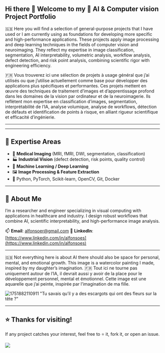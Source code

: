 ## Hi there 👋 Welcome to my 🧠 AI & Computer vision Project Portfolio
🇬🇧 Here you will find a selection of general-purpose projects that I have used  or I am currently using as foundations for developing more specific and high-performance applications. These projects apply image processing and deep learning techniques in the fields of computer vision and neuroimaging. They reflect my expertise in image classification, segmentation, AI interpretability, volumetric analysis, workflow analysis, defect detection, and risk point analysis, combining scientific rigor with engineering efficiency.

🇫🇷 Vous trouverez ici une sélection de projets à usage général que j’ai utilisés ou que j’utilise actuellement comme base pour développer des applications plus spécifiques et performantes. Ces projets mettent en œuvre des techniques de traitement d’images et d’apprentissage profond dans les domaines de la vision par ordinateur et de la neuroimagerie. Ils reflètent mon expertise en classification d’images, segmentation, interprétabilité de l’IA, analyse volumique, analyse de workflows, détection de défauts et identification de points à risque, en alliant rigueur scientifique et efficacité d’ingénierie.

---
<!--
## 🗂️ Project Index
| Project | Description | Technologies |
|---------|-------------|-------------|
| [01 - Medical Image Classification](./01-image-classification) | Binary classification of Parkinson’s patients using Jacobian MRI maps. | `Python`, `PyTorch`, `MRI`, `CNN` |
| [02 - Brain Region Segmentation](./02-brain-segmentation) | 3D segmentation of brain structures using U-Net. | `Keras`, `Nifti`, `3D CNN` |
| [03 - Clinical + AI Modeling](./03-clinical-ml) | Predicting outcomes in substance use disorder patients. | `Scikit-learn`, `XGBoost`, `Pandas` |
| [04 - Arts Visual Analysis](./04-art-visual-workflows) | Visual pattern extraction from performing arts archives. | `Pose Estimation`, `OpenCV`, `t-SNE`, `Faiss` |
| [05 - Medical Volume Estimation](./05-volume-analysis) | Volume computation from 3D brain masks for clinical use. | `Nibabel`, `Numpy`, `PyTest` |
| [06 - Industrial Defect Detection](./06-industrial-vision) | Automated defect classification and risk point identification in industrial products. | `OpenCV`, `YOLO`, `Torch`, `Vision Transformers` |
-->
---
## 🧠 Expertise Areas

- 🩻 **Medical Imaging** (MRI, fMRI, DWI, segmentation, classification)
- 🏭 **Industrial Vision** (defect detection, risk points, quality control)
- 🧪 **Machine Learning / Deep Learning**
- 🖼️ **Image Processing & Feature Extraction**
- 🧰 Python, PyTorch, Scikit-learn, OpenCV, Git, Docker

---
## 👤 About Me

I’m a researcher and engineer specializing in visual computing with applications in healthcare and industry. I design robust workflows that combine AI, scientific interpretability, and high-performance image analysis.

📫 **Email**:     alfonsoer@gmail.com
🔗 **LinkedIn**: [https://www.linkedin.com/in/alfonsoes](https://www.linkedin.com/in/alfonsoes)  
<!--📄 **CV**:       [Download PDF](https://yourcv.com)
-->
---
🇬🇧 Not everything here is about AI there should also be space for personal, mental, and emotional growth. This image is a watercolor painting I made, inspired by my daughter’s imagination.
🇫🇷 Tout ici ne tourne pas uniquement autour de l’IA, il devrait aussi y avoir de la place pour le développement personnel, mental et émotionnel. Cette image est une aquarelle que j’ai peinte, inspirée par l’imagination de ma fille.

![1751882110911](https://github.com/user-attachments/assets/342518b4-5013-4c3c-8af3-42f8ade46f16)
"Tu savais qu’il y a des escargots qui ont des fleurs sur la tête ?"

---
## ⭐ Thanks for visiting!

If any project catches your interest, feel free to ⭐ it, fork it, or open an issue.


<!--
**alfonsoer/alfonsoer** is a ✨ _special_ ✨ repository because its `README.md` (this file) appears on your GitHub profile.

Here are some ideas to get you started:

- 🔭 I’m currently working on ...
- 🌱 I’m currently learning ...
- 👯 I’m looking to collaborate on ...
- 🤔 I’m looking for help with ...
- 💬 Ask me about ...
- 📫 How to reach me: ...
- 😄 Pronouns: ...
- ⚡ Fun fact: ...
-->
![](https://hit.yhype.me/github/profile?account_id=32367293)
